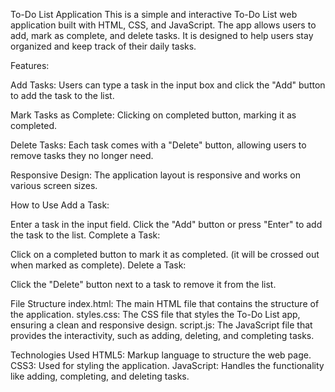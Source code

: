 To-Do List Application
This is a simple and interactive To-Do List web application built with HTML, CSS, and JavaScript. The app allows users to add, mark as complete, and delete tasks. It is designed to help users stay organized and keep track of their daily tasks.

Features:

Add Tasks: Users can type a task in the input box and click the "Add" button to add the task to the list.

Mark Tasks as Complete: Clicking on completed button, marking it as completed.

Delete Tasks: Each task comes with a "Delete" button, allowing users to remove tasks they no longer need.

Responsive Design: The application layout is responsive and works on various screen sizes.

How to Use
Add a Task:

Enter a task in the input field.
Click the "Add" button or press "Enter" to add the task to the list.
Complete a Task:

Click on a completed button to mark it as completed. (it will be crossed out when marked as complete).
Delete a Task:

Click the "Delete" button next to a task to remove it from the list.

File Structure
index.html: The main HTML file that contains the structure of the application.
styles.css: The CSS file that styles the To-Do List app, ensuring a clean and responsive design.
script.js: The JavaScript file that provides the interactivity, such as adding, deleting, and completing tasks.

Technologies Used
HTML5: Markup language to structure the web page.
CSS3: Used for styling the application.
JavaScript: Handles the functionality like adding, completing, and deleting tasks.

